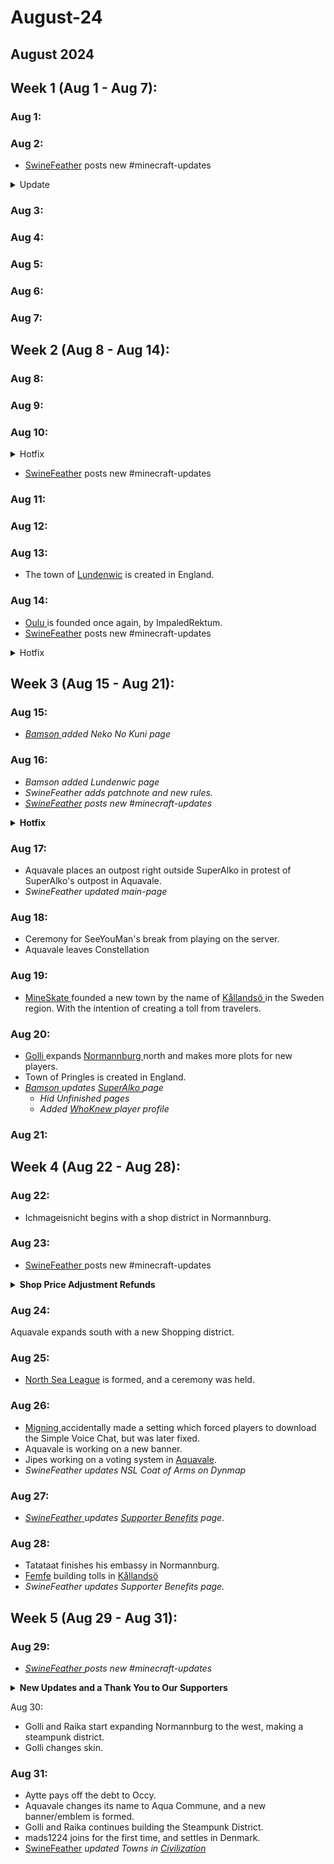 # August-24

## August 2024

## Week 1 (Aug 1 - Aug 7):

### Aug 1:

### Aug 2:

* [SwineFeather](../general-information/rules-and-moderation/personnel-list/swinefeather.md) posts new #minecraft-updates

<details>

<summary>Update</summary>

Update ![🚀](https://ptb.discord.com/assets/0e0879f59b4d417e9324.svg) **Revive Teleportation:** When you die and respawn, a Revive Options menu now pops up, letting you choose from various spawn locations across the world. Hover over the options to preview the location! ![🌟](https://ptb.discord.com/assets/7c2bf519ee13934638c0.svg) **Starting Spawn:** New players will see a menu on their first join, allowing them to select their spawn point from the same locations available in the Revive menu. ![🛒](https://ptb.discord.com/assets/3389a739fef161477f99.svg) **Shop Plugin Updates:** We’ve added new features to our Shop plugin to enhance your shopping experience:

* **Towny Compatible**: To create a shop, you must first **set your plot** as a shop plot using **/plot set shop**. You can also create town/nation shops with `/qs town` _(Still WIP, more info soon)_
* **Shops Info on Dynmap**: Hover over the **layers icon** and toggle QuickShop-Hikari Shops to view shop locations on the map.
* **Discounts:** Apply discounts to your chest shops. Use the command:
  * `/quickshop discount create <code> <code-type> <rate> [max-usage] [threshold] [expired-time]`
  * **Code Types:**
  * **PLAYER\_ALL\_SHOPS:** Applied to all shops owned by the code creator.
  * **SPECIFIC\_SHOPS:** Applied to shops in an allow list added with /quickshop discount config \<code> addshop.
  * **Apply Discount as buyer**: /quickshop discount install_/unistall_ \<code>

**Details**: /quickshop discount info Remove a discount code so players can’t use it: **Remove:** /quickshop discount remove \<code> To determine the best times for discount codes, use this timestamp converter to find the correct Unix time. For a more in-depth guide, visit: [Discount Guide](https://quickshop-community.github.io/QuickShop-Hikari-Documents/docs/addon/discount) **/qs finditem (item)**: View a menu of all items being sold or traded. /finditem still helps locate items in your storage. **/qs list:** View all shops you are selling in. **/qs name**: Name your shop for easier identification on Dynmap and other lists. **List of server shops:** Visit [this link](http://nordics.world:9435/server/Nordics/plugins/QuickShop-Hikari) to **view all shops on the server**. This site also includes server stats and player information. ![🏢](https://ptb.discord.com/assets/fed2f774272b341a8b7c.svg) **Quarters (Apartments for Towny):** Plot owners can now rent out specific areas or floors in a tower. Here’s how to manage your quarters:

* **/quarters (/q):**

Explore the full plugin details here: [Quarters Plugin](https://github.com/jwkerr/Quarters/wiki/Commands) Server IP: `nordics.world` Version `1.21` (edited)

</details>

### Aug 3:

### Aug 4:

### Aug 5:

### Aug 6:

### Aug 7:

## Week 2 (Aug 8 - Aug 14):

### Aug 8:

### Aug 9:

### Aug 10:

<details>

<summary>Hotfix</summary>



* **Slimes** now spawns on surface like they normally should.
* Some Recipes are fixed
* Performance enhances.

Full change-log [here](https://wiki.nordics.world/misc/changelog-updates/1.4-1.21-update/1.4.1.2)

* **Reminder**: `/lc` command is available for local chat, which operates based on distance.

</details>

* [SwineFeather](../general-information/rules-and-moderation/personnel-list/swinefeather.md) posts new #minecraft-updates

### Aug 11:

### Aug 12:

### Aug 13:

* The town of [Lundenwic](../the-world/civilization/towns/british-isles-region/lundenwic.md) is created in England.

### Aug 14:

* [Oulu ](../the-world/civilization/towns/finland-region/oulu.md)is founded once again, by ImpaledRektum.
* [SwineFeather](../general-information/rules-and-moderation/personnel-list/swinefeather.md) posts new #minecraft-updates

<details>

<summary>Hotfix</summary>



**Hotfix**

* Reduced Town Neutrality cost per day from `25` to `5`. _(War not enabled)_
* Reduced Nation Neutrality cost per day from `100`to `15`. _(War not enabled)_
* Fixed pets category in `/uc menu`
* Increased max Title length to `25`letters.
* Keep experience on death in Arena set to `True`
* Enabled Towny Surnames.

</details>

## Week 3 (Aug 15 - Aug 21):

### Aug 15:

* [_Bamson_ ](../the-world/civilization/players/bamson.md)_added Neko No Kuni page_

### Aug 16:

* _Bamson added Lundenwic page_
* _SwineFeather adds patchnote and new rules._
* [_SwineFeather_](../general-information/rules-and-moderation/personnel-list/swinefeather.md) _posts new #minecraft-updates_

<details>

<summary><strong>Hotfix</strong> </summary>



**Hotfix** _Simplified, and the most important values. Click_ [_here_](https://wiki.nordics.world/misc/changelog-updates/1.4-1.21-update/1.4.1.3) _for full patchnote._

* Lots of configuration in server config
  * Increased Player timeout-time (Less WIFI disconnects)
  * Reduced Visibility ranges
  * Reduced Mobs
* Changed Dynmap configs, which will reduce strain on the server.
* Increased Server RAM
* Automatically **removes shops** after `120 player-offline days`

</details>

### Aug 17:

* Aquavale places an outpost right outside SuperAlko in protest of SuperAlko's outpost in Aquavale.
* _SwineFeather updated main-page_

### Aug 18:

* Ceremony for SeeYouMan's break from playing on the server.
* Aquavale leaves Constellation

### Aug 19:

* [MineSkate ](../the-world/civilization/players/mineskate.md)founded a new town by the name of [Kållandsö ](../the-world/civilization/towns/sweden-region/kallandso.md)in the Sweden region. With the intention of creating a toll from travelers.

### Aug 20:

* [Golli ](../the-world/civilization/players/golli1432.md)expands [Normannburg ](../the-world/civilization/towns/finland-region/normannburg.md)north and makes more plots for new players.
* Town of Pringles is created in England.
* [_Bamson_ ](../the-world/civilization/players/bamson.md)_updates_ [_SuperAlko_ ](../the-world/civilization/towns/baltics-region/superalko/)_page_
  * _Hid Unfinished pages_
  * _Added_ [_WhoKnew_ ](../the-world/civilization/players/whoknew.md)_player profile_

### Aug 21:

## Week 4 (Aug 22 - Aug 28):

### Aug 22:

* Ichmageisnicht begins with a shop district in Normannburg.&#x20;

### Aug 23:

* [SwineFeather ](../general-information/rules-and-moderation/personnel-list/swinefeather.md)posts new #minecraft-updates

<details>

<summary><strong>Shop Price Adjustment Refunds</strong></summary>

**Shop Price Adjustment Refunds** We recently discovered a small issue in our config where players were incorrectly charged €50 when adjusting shop prices. We’ve reviewed our logs and identified those affected. Refunds will be issued for each price change as follows:

* **\_Bamson** (1 refund)
* **JustAVirus** (1 refund)
* **Volymskala** (13 refunds)
* **Occypolojee** (2 refunds)
* **Tatataat** (3 refunds)

These refunds will be processed soon. If you adjusted your shop price (since August 2nd) and aren't on this list, please contact @𝐒𝐰𝐢𝐧𝐞𝐅𝐞𝐚𝐭𝐡𝐞𝐫 with the approximate date and time of your change, and we'll look into it.

</details>

### Aug 24:

Aquavale expands south with a new Shopping district.

### Aug 25:

* [North Sea League](../the-world/civilization/nations/present-nations/north-sea-league.md) is formed, and a ceremony was held.

### Aug 26:

* [Migning ](../the-world/civilization/players/migningsm.md)accidentally made a setting which forced players to download the Simple Voice Chat, but was later fixed.
* Aquavale is working on a new banner.
* Jipes working on a voting system in [Aquavale](../the-world/civilization/towns/aqua\_commune.md).
* _SwineFeather updates NSL Coat of Arms on Dynmap_

### Aug 27:

* [_SwineFeather_ ](../general-information/rules-and-moderation/personnel-list/swinefeather.md)_updates_ [_Supporter Benefits_](../general-information/supporter.md) _page._

### Aug 28:

* Tatataat finishes his embassy in Normannburg.
* [Femfe](../the-world/civilization/players/mineskate.md) building tolls in [Kållandsö](../the-world/civilization/towns/sweden-region/kallandso.md)
* _SwineFeather updates Supporter Benefits page._

## Week 5 (Aug 29 - Aug 31):

### Aug 29:

* [_SwineFeather_ ](../general-information/rules-and-moderation/personnel-list/swinefeather.md)_posts new #minecraft-updates_

<details>

<summary><strong>New Updates and a Thank You to Our Supporters</strong> </summary>

**New Updates and a Thank You to Our Supporters** \
We're pleased to share the latest updates and thank all our amazing Patrons who keep the server going. Your contributions are essential to keeping our community thriving. **New Additions:**

* **Mounts:** We’ve added new **mounts** to the `/uc menu`. Supporters can now summon:
  * ![:kala:](https://cdn.discordapp.com/emojis/960537659846062210.webp?size=44\&quality=lossless) **Kala:** Horse
  * ![:Kala\_Fancy:](https://cdn.discordapp.com/emojis/976579829950451802.webp?size=44\&quality=lossless) **Fancy Kala:** Donkey and Pig
  * ![:Kultakala:](https://cdn.discordapp.com/emojis/976582854890893322.webp?size=44\&quality=lossless) **Golden Kala:** Ecologist Horse
* **New Commands for Kalas:**
  * **/nick:** Kala supporters can now change their in-game name with the `/nick` command, which adds a `~` before your chosen name.
  * **/me:** Broadcast a narrative message about yourself in purple text using the `/me` command, available to all Kala supporters.
* **Milestone Rewards (Coming Soon):** We’re rolling out Milestone Rewards soon! For every 3 months of continuous support, you’ll receive exclusive gifts, with even more special rewards as you move up through the Kala tiers. More details coming soon!
* **Retired Kala Badge:** Former supporters will receive the "Retired Kala" badge, allowing them to keep all previously earned cosmetics and recognizing their past contributions.

**Recent Updates:**

* **Recipe Fixes:** Thanks to Golli1432, most necessary recipes have been fixed, and the Bundle item has been added as a craftable recipe.
* **Shop Taxes:** You can now see the taxes taken from your shops, making it easier to manage.
* **Plot Claiming:** The restriction on claiming plots next to other towns has been reduced, allowing you to claim adjacent plots more easily.

**Special Thanks:** A huge shoutout to **Occypolojee** and **SwineFeather** for over 9 months of continuous Golden Kala support. We really appreciate your dedication! We also want to thank our other supporters: **VPswede**, **Svardmastaren**, **JeTaRiPoKa**, and **Bamson**. Your contributions are invaluable to our community. And of course, a special thanks to our retired supporters—your past contributions have helped shape our community. \
If you’re interested in supporting the server and unlocking these perks, check out our [Patreon page](https://www.patreon.com/nordics). \
For more details on supporter benefits and cosmetics, visit our wiki: [Supporter Features](https://wiki.nordics.world/additional-guides-and-commands/supporter)

</details>



Aug 30:

* Golli and Raika start expanding Normannburg to the west, making a steampunk district.
* Golli changes skin.

### Aug 31:

* Aytte pays off the debt to Occy.
* Aquavale changes its name to Aqua Commune, and a new banner/emblem is formed.
* Golli and Raika continues building the Steampunk District.
* mads1224 joins for the first time, and settles in Denmark.
* [SwineFeather](../general-information/rules-and-moderation/personnel-list/swinefeather.md) _updated Towns in_ [_Civilization_](../the-world/civilization/)

